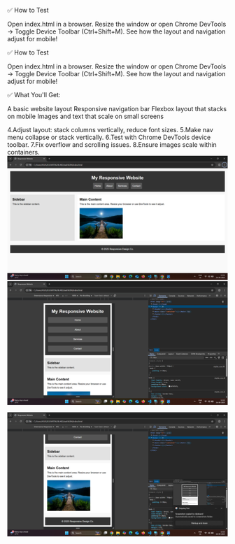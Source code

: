  ✅ How to Test

Open index.html in a browser.
Resize the window or open Chrome DevTools → Toggle Device Toolbar (Ctrl+Shift+M).
See how the layout and navigation adjust for mobile!


✅ How to Test

Open index.html in a browser.
Resize the window or open Chrome DevTools → Toggle Device Toolbar (Ctrl+Shift+M).
See how the layout and navigation adjust for mobile!

✅ What You'll Get:

A basic website layout
Responsive navigation bar
Flexbox layout that stacks on mobile
Images and text that scale on small screens

4.Adjust layout: stack columns vertically, reduce font sizes.
5.Make nav menu collapse or stack vertically.
6.Test with Chrome DevTools device toolbar.
7.Fix overflow and scrolling issues.
8.Ensure images scale within containers.
![image](https://github.com/supriyadhal/task-4-elivate-labs/blob/f720393127bc4806d3752b8776b9414c50711078/Screenshot%202025-09-26%20122157.png)
![image](https://github.com/supriyadhal/task-4-elivate-labs/blob/cde58181a9c9a0090cd490dfdae0550e7daab719/Screenshot%202025-09-26%20122216.png)

![image](https://github.com/supriyadhal/task-4-elivate-labs/blob/f2b47188f48b99613efe1d3176c2ff3ad5200931/Screenshot%202025-09-26%20122226.png)
